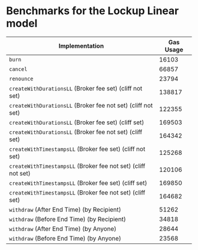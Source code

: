 # Benchmarks for the Lockup Linear model

| Implementation                                                | Gas Usage |
| ------------------------------------------------------------- | --------- |
| `burn`                                                        | 16103     |
| `cancel`                                                      | 66857     |
| `renounce`                                                    | 23794     |
| `createWithDurationsLL` (Broker fee set) (cliff not set)      | 138817    |
| `createWithDurationsLL` (Broker fee not set) (cliff not set)  | 122355    |
| `createWithDurationsLL` (Broker fee set) (cliff set)          | 169503    |
| `createWithDurationsLL` (Broker fee not set) (cliff set)      | 164342    |
| `createWithTimestampsLL` (Broker fee set) (cliff not set)     | 125268    |
| `createWithTimestampsLL` (Broker fee not set) (cliff not set) | 120106    |
| `createWithTimestampsLL` (Broker fee set) (cliff set)         | 169850    |
| `createWithTimestampsLL` (Broker fee not set) (cliff set)     | 164682    |
| `withdraw` (After End Time) (by Recipient)                    | 51262     |
| `withdraw` (Before End Time) (by Recipient)                   | 34818     |
| `withdraw` (After End Time) (by Anyone)                       | 28644     |
| `withdraw` (Before End Time) (by Anyone)                      | 23568     |

